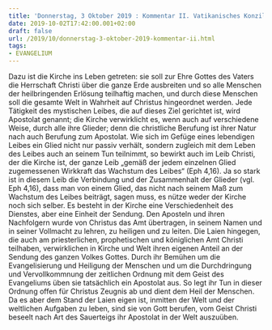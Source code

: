 ```yaml
---
title: 'Donnerstag, 3 Oktober 2019 : Kommentar II. Vatikanisches Konzil'
date: 2019-10-02T17:42:00.001+02:00
draft: false
url: /2019/10/donnerstag-3-oktober-2019-kommentar-ii.html
tags: 
- EVANGELIUM
---
```


Dazu ist die Kirche ins Leben getreten: sie soll zur Ehre Gottes des Vaters die Herrschaft Christi über die ganze Erde ausbreiten und so alle Menschen der heilbringenden Erlösung teilhaftig machen, und durch diese Menschen soll die gesamte Welt in Wahrheit auf Christus hingeordnet werden. Jede Tätigkeit des mystischen Leibes, die auf dieses Ziel gerichtet ist, wird Apostolat genannt; die Kirche verwirklicht es, wenn auch auf verschiedene Weise, durch alle ihre Glieder; denn die christliche Berufung ist ihrer Natur nach auch Berufung zum Apostolat. Wie sich im Gefüge eines lebendigen Leibes ein Glied nicht nur passiv verhält, sondern zugleich mit dem Leben des Leibes auch an seinem Tun teilnimmt, so bewirkt auch im Leib Christi, der die Kirche ist, der ganze Leib „gemäß der jedem einzelnen Glied zugemessenen Wirkkraft das Wachstum des Leibes“ (Eph 4,16). Ja so stark ist in diesem Leib die Verbindung und der Zusammenhalt der Glieder (vgl. Eph 4,16), dass man von einem Glied, das nicht nach seinem Maß zum Wachstum des Leibes beiträgt, sagen muss, es nütze weder der Kirche noch sich selber. Es besteht in der Kirche eine Verschiedenheit des Dienstes, aber eine Einheit der Sendung. Den Aposteln und ihren Nachfolgern wurde von Christus das Amt übertragen, in seinem Namen und in seiner Vollmacht zu lehren, zu heiligen und zu leiten. Die Laien hingegen, die auch am priesterlichen, prophetischen und königlichen Amt Christi teilhaben, verwirklichen in Kirche und Welt ihren eigenen Anteil an der Sendung des ganzen Volkes Gottes. Durch ihr Bemühen um die Evangelisierung und Heiligung der Menschen und um die Durchdringung und Vervollkommnung der zeitlichen Ordnung mit dem Geist des Evangeliums üben sie tatsächlich ein Apostolat aus. So legt ihr Tun in dieser Ordnung offen für Christus Zeugnis ab und dient dem Heil der Menschen. Da es aber dem Stand der Laien eigen ist, inmitten der Welt und der weltlichen Aufgaben zu leben, sind sie von Gott berufen, vom Geist Christi beseelt nach Art des Sauerteigs ihr Apostolat in der Welt auszuüben.